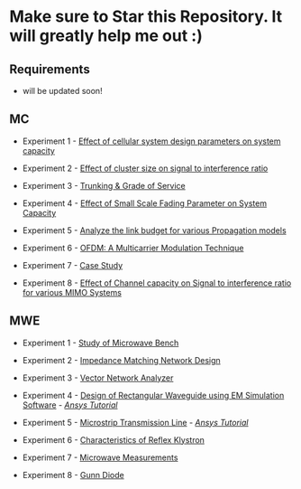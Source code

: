 # Make sure to Star this Repository. It will greatly help me out :)

## Requirements

 - will be updated soon!

## MC

 - Experiment 1 - [Effect of cellular system design parameters on system capacity](/MC/Exp-1/)

 - Experiment 2 - [Effect of cluster size on signal to interference ratio](/MC/Exp-2/)

 - Experiment 3 - [Trunking & Grade of Service](/MC/Exp-3/)

 - Experiment 4 - [Effect of Small Scale Fading Parameter on System Capacity](/MC/Exp-4/)

 - Experiment 5 - [Analyze the link budget for various Propagation models](/MC/Exp-5/)

 - Experiment 6 - [OFDM: A Multicarrier Modulation Technique](/MC/Exp-6/)

 - Experiment 7 - [Case Study](/MC/Exp-7/)

 - Experiment 8 - [ Effect of Channel capacity on Signal to interference ratio for
various MIMO Systems](/MC/Exp-8/)





## MWE



- Experiment 1 - [Study of Microwave Bench](/MWE/Exp-1/)

- Experiment 2 - [Impedance Matching Network Design](/MWE/Exp-2/)

- Experiment 3 - [Vector Network Analyzer](/MWE/Exp-3/)

- Experiment 4 - [Design of Rectangular Waveguide using
EM Simulation Software](/MWE/Exp-4/) - *[Ansys Tutorial](https://youtu.be/F6qOlGe1wrw?si=J9CxFlFK9nqRUs2C)*

- Experiment 5 - [Microstrip Transmission Line](/MWE/Exp-5/) - *[Ansys Tutorial](https://www.youtube.com/watch?v=LOQePJnB_9Q)*

- Experiment 6 - [Characteristics of Reflex Klystron](/MWE/Exp-6/)

- Experiment 7 - [Microwave Measurements](/MWE/Exp-7/)

- Experiment 8 - [Gunn Diode](/MWE/Exp-8/)

